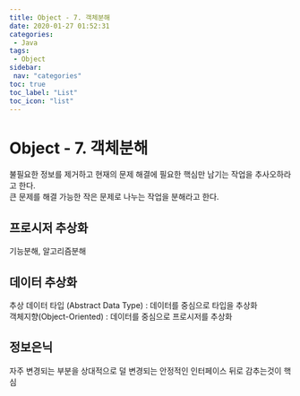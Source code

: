 ```yaml
---
title: Object - 7. 객체분해
date: 2020-01-27 01:52:31
categories: 
 - Java
tags: 
 - Object
sidebar:
 nav: "categories"
toc: true
toc_label: "List"
toc_icon: "list"
---
```


# Object - 7. 객체분해
불필요한 정보를 제거하고 현재의 문제 해결에 필요한 핵심만 남기는 작업을 추사오하라고 한다.  
큰 문제를 해결 가능한 작은 문제로 나누는 작업을 분해라고 한다.

## 프로시저 추상화
기능분해, 알고리즘분해

## 데이터 추상화
추상 데이터 타입 (Abstract Data Type) : 데이터를 중심으로 타입을 추상화  
객체지향(Object-Oriented) : 데이터를 중심으로 프로시저를 추상화

## 정보은닉
자주 변경되는 부분을 상대적으로 덜 변경되는 안정적인 인터페이스 뒤로 감추는것이 핵심
